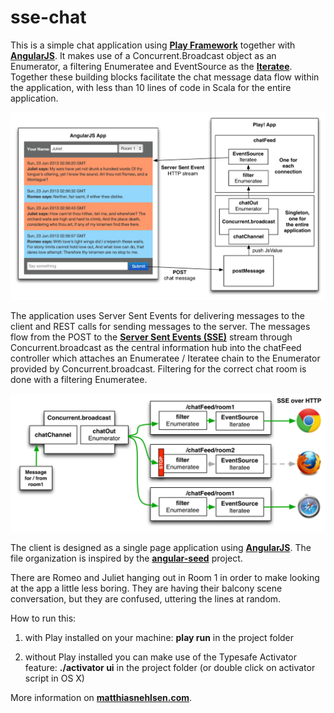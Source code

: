sse-chat
========

This is a simple chat application using **[Play Framework](http://www.playframework.com)** together with **[AngularJS](http://angularjs.org)**. It makes use of a Concurrent.Broadcast object as an Enumerator, a filtering Enumeratee and EventSource as the **[Iteratee](http://www.playframework.com/documentation/2.1.0/Iteratees)**. Together these building blocks facilitate the chat message data flow within the application, with less than 10 lines of code in Scala for the entire application. 

![Architecture](./tutorial/sse-chat.png)

The application uses Server Sent Events for delivering messages to the client and REST calls for sending messages to the server. The messages flow from the POST to the **[Server Sent Events (SSE)](http://dev.w3.org/html5/eventsource/)** stream through Concurrent.broadcast as the central information hub into the chatFeed controller which attaches an Enumeratee / Iteratee chain to the Enumerator provided by Concurrent.broadcast. Filtering for the correct chat room is done with a filtering Enumeratee. 

![Architecture](./tutorial/sse-chat2.png)

The client is designed as a single page application using **[AngularJS](http://angularjs.org)**. The file organization is inspired by the **[angular-seed](https://github.com/angular/angular-seed)** project. 

There are Romeo and Juliet hanging out in Room 1 in order to make looking at the app a little less boring. They are having their balcony scene conversation, but they are confused, uttering the lines at random.

How to run this: 

1) with Play installed on your machine: **play run** in the project folder
    
2) without Play installed you can make use of the Typesafe Activator feature: **./activator ui** in the project folder (or double click on activator script in OS X)

More information on **[matthiasnehlsen.com](http://matthiasnehlsen.com/blog/2013/06/23/angularjs-and-play-framework/)**.